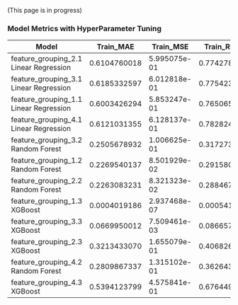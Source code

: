 (This page is in progress)

### Model Metrics with HyperParameter Tuning
|                           Model           | Train_MAE      | Train_MSE        | Train_RMSE       | Train_R2     | Test_MAE      | Test_MSE     | Test_RMSE    | Test_R2    | Feature_Group         |
|-------------------------------------------|----------------|------------------|------------------|--------------|---------------|--------------|--------------|------------|-----------------------|
| feature_grouping_2.1 Linear Regression    | 0.6104760018   | 5.995075e-01     | 0.7742786901     | 0.3942289    | 0.5923362     | 0.5422039    | 0.7363450    | 0.4763497  | feature_grouping_2    |
| feature_grouping_3.1 Linear Regression    | 0.6185332597   | 6.012818e-01     | 0.7754236027     | 0.3924361    | 0.5850903     | 0.5404137    | 0.7351283    | 0.4780787  | feature_grouping_3    |
| feature_grouping_1.1 Linear Regression    | 0.6003426294   | 5.853247e-01     | 0.7650651601     | 0.4085599    | 0.6242343     | 0.5664881    | 0.7526541    | 0.4528965  | feature_grouping_1    |
| feature_grouping_4.1 Linear Regression    | 0.6121031355   | 6.128137e-01     | 0.7828241974     | 0.3807837    | 0.6268549     | 0.5673719    | 0.7532409    | 0.4520429  | feature_grouping_4    |
| feature_grouping_3.2 Random Forest        | 0.2505678932   | 1.006625e-01     | 0.3172735477     | 0.8982858    | 0.5945979     | 0.5566374    | 0.7460814    | 0.4624101  | feature_grouping_3    |
| feature_grouping_1.2 Random Forest        | 0.2269540137   | 8.501929e-02     | 0.2915806749     | 0.9140924    | 0.6219600     | 0.5960430    | 0.7720382    | 0.4243529  | feature_grouping_1    |
| feature_grouping_2.2 Random Forest        | 0.2263083231   | 8.321323e-02     | 0.2884670393     | 0.9159174    | 0.6122795     | 0.5952865    | 0.7715481    | 0.4250836  | feature_grouping_2    |
| feature_grouping_1.3 XGBoost              | 0.0004019186   | 2.937468e-07     | 0.0005419842     | 0.9999997    | 0.6369013     | 0.6226322    | 0.7890705    | 0.3746336  | feature_grouping_1    |
| feature_grouping_3.3 XGBoost              | 0.0669950012   | 7.509461e-03     | 0.0866571488     | 0.9924121    | 0.6096828     | 0.5532822    | 0.7438294    | 0.4442881  | feature_grouping_3    |
| feature_grouping_2.3 XGBoost              | 0.3213433070   | 1.655079e-01     | 0.4068265829     | 0.8327629    | 0.6227522     | 0.5886436    | 0.7672312    | 0.4087714  | feature_grouping_2    |
| feature_grouping_4.2 Random Forest        | 0.2809867337   | 1.315102e-01     | 0.3626433698     | 0.8671158    | 0.6606165     | 0.6324062    | 0.7952397    | 0.3892340  | feature_grouping_4    |
| feature_grouping_4.3 XGBoost              | 0.5394123799   | 4.575841e-01     | 0.6764495995     | 0.5376351    | 0.6652076     | 0.6569344    | 0.8105149    | 0.3401807  | feature_grouping_4    |
